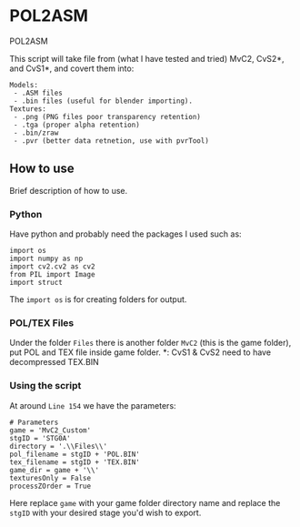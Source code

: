 # POL2ASM  

POL2ASM  

This script will take file from (what I have tested and tried) MvC2, CvS2*, and CvS1*, and covert them into:  
```
Models:  
 - .ASM files  
 - .bin files (useful for blender importing).  
Textures:  
 - .png (PNG files poor transparency retention)  
 - .tga (proper alpha retention)
 - .bin/zraw
 - .pvr (better data retnetion, use with pvrTool)
```  

## How to use

Brief description of how to use.
### Python
Have python and probably need the packages I used such as:

```Py
import os
import numpy as np
import cv2.cv2 as cv2
from PIL import Image
import struct
```  

The `import os` is for creating folders for output.  

### POL/TEX Files

Under the folder `Files` there is another folder `MvC2` (this is the game folder), put POL and TEX file inside game folder.
*: CvS1 & CvS2 need to have decompressed TEX.BIN  

### Using the script

At around `Line 154` we have the parameters:
```Py
# Parameters
game = 'MvC2_Custom'
stgID = 'STG0A'
directory = '.\\Files\\'
pol_filename = stgID + 'POL.BIN'
tex_filename = stgID + 'TEX.BIN'
game_dir = game + '\\'
texturesOnly = False
processZOrder = True
```

Here replace `game` with your game folder directory name and replace the `stgID` with your desired stage you'd wish to export.  
